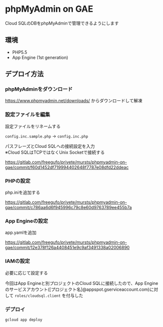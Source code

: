 # phpMyAdmin on GAE

Cloud SQLのDBをphpMyAdminで管理できるようにします

## 環境

- PHP5.5  
- App Engine (1st generation)

## デプロイ方法

### phpMyAdminをダウンロード

https://www.phpmyadmin.net/downloads/ からダウンロードして解凍

### 設定ファイルを編集

設定ファイルをリネームする

`config.inc.sample.php` → `config.inc.php`

パスフレーズとCloud SQLへの接続設定を入力  
※Cloud SQLはTCPではなくUnix Socketで接続する

https://gitlab.com/freegufo/privete/mursts/phpmyadmin-on-gae/commit/f60d1452df719994402648f7787e08dfd22ddeac

### PHPの設定

php.iniを追加する

https://gitlab.com/freegufo/privete/mursts/phpmyadmin-on-gae/commit/c786aa6d6f945996c79c8e60d9763789ee455b7a

### App Engineの設定

app.yamlを追加

https://gitlab.com/freegufo/privete/mursts/phpmyadmin-on-gae/commit/12e378f126a4408451e9c9af3491338a02006890

### IAMの設定

必要に応じて設定する  

今回はApp Engineと別プロジェクトのCloud SQLに接続したので、App Engineのサービスアカウント([プロジェクト名]@appspot.gserviceaccount.com)に対して `roles/cloudsql.client` を付与した

### デプロイ

```sh
gcloud app deploy
```